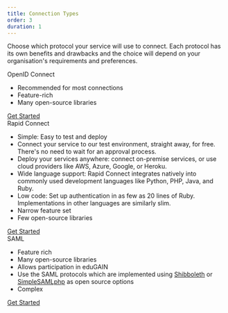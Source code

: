 ```yaml
---
title: Connection Types
order: 3
duration: 1
---
```


Choose which protocol your service will use to connect. Each protocol has its own benefits and drawbacks and the choice will depend on your organisation's requirements and preferences.

<div class="card border-dark mt-4 mb-3">
  <div class="card-header text-white bg-primary">OpenID Connect</div>
    <div class="card-body">
      <ul class="list-group list-group-flush">
        <li class="list-group-item"><span class="fa-var-youtube-square" style="color:green"></span> Recommended for most 
connections</li>
        <li class="list-group-item"><i class="fa-regular fa-circle-check" style="color:green"></i> Feature-rich</li>
        <li class="list-group-item"><i class="fa-regular fa-circle-check" style="color:green"></i> Many open-source libraries</li>
      </ul>
      <a href="/openid-connect-integration/01-overview" class="btn btn-primary mt-4">Get Started</a>
    </div>
</div>

<div class="card border-dark mb-3">
  <div class="card-header text-white bg-primary">Rapid Connect</div>
  <div class="card-body">
    <ul class="list-group list-group-flush">
      <li class="list-group-item"><i class="fa-regular fa-circle-check" style="color:green"></i> Simple: Easy to test and deploy</li>
      <li class="list-group-item"><i class="fa-regular fa-circle-check" style="color:green"></i> Connect your service to our test 
          environment, straight away, for free. There's no need to wait for an approval process.</li>
      <li class="list-group-item"><i class="fa-regular fa-circle-check" style="color:green"></i> Deploy your 
services anywhere: connect on-premise services, or use cloud providers like AWS, Azure, Google, or Heroku.</li>
      <li class="list-group-item"><i class="fa-regular fa-circle-check" style="color:green"></i> Wide language 
support: Rapid Connect integrates natively into commonly used development languages like Python, PHP, Java, and Ruby.
      </li>
      <li class="list-group-item"><i class="fa-regular fa-circle-check" style="color:green"></i> Low code: Set up 
authentication in as few as 20 lines of Ruby. Implementations in other languages are similarly slim.
      </li>
      <li class="list-group-item"><i class="fa-regular fa-circle-xmark" style="color:red"></i> Narrow feature set
      </li>
      <li class="list-group-item"><i class="fa-regular fa-circle-xmark" style="color:red"></i> Few open-source libraries
      </li>
    </ul>
    <a href="/rapid-connect-integration/01-overview" class="btn btn-outline-primary mt-4">Get Started</a>
  </div>
</div>

<div class="card border-dark mt-4 mb-3">
  <div class="card-header text-white bg-primary">SAML</div>
    <div class="card-body">
      <ul class="list-group list-group-flush">
        <li class="list-group-item"><i class="fa-regular fa-circle-check" style="color:green"></i> Feature rich</li>
        <li class="list-group-item"><i class="fa-regular fa-circle-check" style="color:green"></i> Many open-source libraries</li>
        <li class="list-group-item"><i class="fa-regular fa-circle-check" style="color:green"></i> Allows participation in eduGAIN</li>
        <li class="list-group-item"><i class="fa-regular fa-circle-check" style="color:green"></i> Use the SAML 
protocols which are implemented using <a href="https://www.shibboleth.net/">Shibboleth</a> or <a href="https://simplesamlphp.org/">SimpleSAMLphp</a> as open source options</li>
        <li class="list-group-item"><i class="fa-regular fa-circle-xmark" style="color:red"></i> Complex</li>
      </ul>
      <a href="/saml-integration/01-overview" class="btn btn-outline-primary mt-4">Get Started</a>
    </div>
</div>
